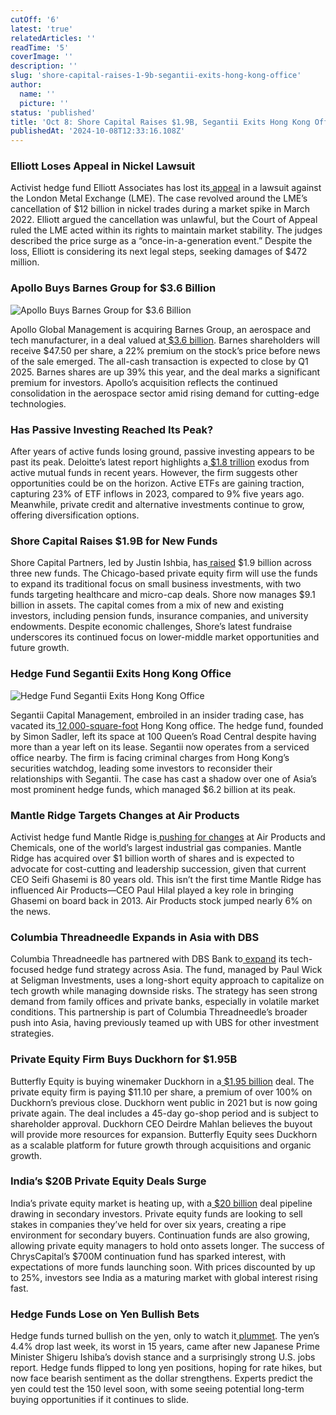 ```yaml
---
cutOff: '6'
latest: 'true'
relatedArticles: ''
readTime: '5'
coverImage: ''
description: ''
slug: 'shore-capital-raises-1-9b-segantii-exits-hong-kong-office'
author:
  name: ''
  picture: ''
status: 'published'
title: 'Oct 8: Shore Capital Raises $1.9B, Segantii Exits Hong Kong Office'
publishedAt: '2024-10-08T12:33:16.108Z'
---
```


### Elliott Loses Appeal in Nickel Lawsuit

Activist hedge fund Elliott Associates has lost its[ appeal](https://www.hedgeweek.com/elliott-loses-appeal-in-lme-nickel-trade-lawsuit/) in a lawsuit against the London Metal Exchange (LME). The case revolved around the LME’s cancellation of $12 billion in nickel trades during a market spike in March 2022. Elliott argued the cancellation was unlawful, but the Court of Appeal ruled the LME acted within its rights to maintain market stability. The judges described the price surge as a “once-in-a-generation event.” Despite the loss, Elliott is considering its next legal steps, seeking damages of $472 million.

### Apollo Buys Barnes Group for $3.6 Billion

![Apollo Buys Barnes Group for $3.6 Billion](/images/oct-8-b-UwOD.webp)

Apollo Global Management is acquiring Barnes Group, an aerospace and tech manufacturer, in a deal valued at[ $3.6 billion](https://www.bnnbloomberg.ca/business/company-news/2024/10/07/apollo-to-pay-36-billion-for-aerospace-manufacturer-barnes/). Barnes shareholders will receive $47.50 per share, a 22% premium on the stock’s price before news of the sale emerged. The all-cash transaction is expected to close by Q1 2025. Barnes shares are up 39% this year, and the deal marks a significant premium for investors. Apollo’s acquisition reflects the continued consolidation in the aerospace sector amid rising demand for cutting-edge technologies.

### Has Passive Investing Reached Its Peak?

After years of active funds losing ground, passive investing appears to be past its peak. Deloitte’s latest report highlights a[ $1.8 trillion](https://www.investmentnews.com/alternatives/after-18t-active-fund-exodus-has-the-investment-industry-reached-peak-passive/257569) exodus from active mutual funds in recent years. However, the firm suggests other opportunities could be on the horizon. Active ETFs are gaining traction, capturing 23% of ETF inflows in 2023, compared to 9% five years ago. Meanwhile, private credit and alternative investments continue to grow, offering diversification options.

### Shore Capital Raises $1.9B for New Funds

Shore Capital Partners, led by Justin Ishbia, has[ raised](https://www.bnnbloomberg.ca/business/company-news/2024/10/07/ishbias-shore-capital-raises-19-billion-for-three-funds/) $1.9 billion across three new funds. The Chicago-based private equity firm will use the funds to expand its traditional focus on small business investments, with two funds targeting healthcare and micro-cap deals. Shore now manages $9.1 billion in assets. The capital comes from a mix of new and existing investors, including pension funds, insurance companies, and university endowments. Despite economic challenges, Shore’s latest fundraise underscores its continued focus on lower-middle market opportunities and future growth.

### Hedge Fund Segantii Exits Hong Kong Office

![Hedge Fund Segantii Exits Hong Kong Office](/images/oct-8-a-k4MD.webp)

Segantii Capital Management, embroiled in an insider trading case, has vacated its[ 12,000-square-foot](https://www.bnnbloomberg.ca/business/international/2024/10/07/segantii-gives-up-hong-kong-office-amid-insider-dealing-charge/) Hong Kong office. The hedge fund, founded by Simon Sadler, left its space at 100 Queen’s Road Central despite having more than a year left on its lease. Segantii now operates from a serviced office nearby. The firm is facing criminal charges from Hong Kong’s securities watchdog, leading some investors to reconsider their relationships with Segantii. The case has cast a shadow over one of Asia’s most prominent hedge funds, which managed $6.2 billion at its peak.

### Mantle Ridge Targets Changes at Air Products

Activist hedge fund Mantle Ridge is[ pushing for changes](https://www.hedgeweek.com/activist-mantle-ridge-pushing-for-changes-at-gas-giant-air-products/#:~:text=Activist%20hedge%20fund%20firm%20Mantle,by%20the%20Wall%20Street%20journal.) at Air Products and Chemicals, one of the world’s largest industrial gas companies. Mantle Ridge has acquired over $1 billion worth of shares and is expected to advocate for cost-cutting and leadership succession, given that current CEO Seifi Ghasemi is 80 years old. This isn’t the first time Mantle Ridge has influenced Air Products—CEO Paul Hilal played a key role in bringing Ghasemi on board back in 2013. Air Products stock jumped nearly 6% on the news.

### Columbia Threadneedle Expands in Asia with DBS

Columbia Threadneedle has partnered with DBS Bank to[ expand](https://www.hedgeweek.com/columbia-threadneedle-partners-with-dbs-to-expand-tech-hedge-fund-reach-in-asia/) its tech-focused hedge fund strategy across Asia. The fund, managed by Paul Wick at Seligman Investments, uses a long-short equity approach to capitalize on tech growth while managing downside risks. The strategy has seen strong demand from family offices and private banks, especially in volatile market conditions. This partnership is part of Columbia Threadneedle’s broader push into Asia, having previously teamed up with UBS for other investment strategies.

### Private Equity Firm Buys Duckhorn for $1.95B

Butterfly Equity is buying winemaker Duckhorn in a[ $1.95 billion](https://www.bnnbloomberg.ca/investing/commodities/2024/10/07/butterfly-equity-buys-winemaker-duckhorn-in-195-billion-deal/) deal. The private equity firm is paying $11.10 per share, a premium of over 100% on Duckhorn’s previous close. Duckhorn went public in 2021 but is now going private again. The deal includes a 45-day go-shop period and is subject to shareholder approval. Duckhorn CEO Deirdre Mahlan believes the buyout will provide more resources for expansion. Butterfly Equity sees Duckhorn as a scalable platform for future growth through acquisitions and organic growth.

### India’s $20B Private Equity Deals Surge

India’s private equity market is heating up, with a[ $20 billion](https://www.bnnbloomberg.ca/business/2024/10/07/indias-20-billion-deals-pipeline-lures-funds-to-pe-held-stakes/) deal pipeline drawing in secondary investors. Private equity funds are looking to sell stakes in companies they’ve held for over six years, creating a ripe environment for secondary buyers. Continuation funds are also growing, allowing private equity managers to hold onto assets longer. The success of ChrysCapital’s $700M continuation fund has sparked interest, with expectations of more funds launching soon. With prices discounted by up to 25%, investors see India as a maturing market with global interest rising fast.

### Hedge Funds Lose on Yen Bullish Bets

Hedge funds turned bullish on the yen, only to watch it[ plummet](https://www.bnnbloomberg.ca/business/international/2024/10/07/hedge-funds-bought-yen-right-before-the-biggest-drop-in-15-years/). The yen’s 4.4% drop last week, its worst in 15 years, came after new Japanese Prime Minister Shigeru Ishiba’s dovish stance and a surprisingly strong U.S. jobs report. Hedge funds flipped to long yen positions, hoping for rate hikes, but now face bearish sentiment as the dollar strengthens. Experts predict the yen could test the 150 level soon, with some seeing potential long-term buying opportunities if it continues to slide.
